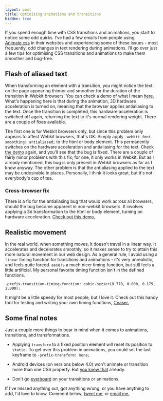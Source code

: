 ```yaml
---
layout: post
title: Optimising animations and transitions
hidden: true
---
```


If you spend enough time with CSS transitions and animations, you start to notice some odd quirks. I've had a few emails from people using [Animate.css](http://daneden.me/animate) in their websites and experiencing some of these issues - most frequently, odd changes in text rendering during animations. I'll go over just a few tips for optimising CSS transitions and animations to make them smoother and bug-free.

<!-- more -->

## Flash of aliased text


When transforming an element with a transition, you might notice the text on the page appearing thinner and smoother for the duration of the transition in Webkit browsers. You can check a demo of what I mean [here.](http://dabblet.com/gist/2157388) What's happening here is that during the animation, 3D hardware acceleration is turned on, meaning that the browser applies antialiasing to the text. Once the transition is completed, this hardware acceleration is switched off again, returning the text to it's normal rendering weight. There are a couple of fixes available.

The first one is for Webkit browsers only, but since this problem only appears to affect Webkit browsers, that's OK. Simply apply `-webkit-font-smoothing: antialiased;` to the html or body element. This permanently switches on the hardware acceleration and antialiasing for the text. Check [the demo](http://dabblet.com/gist/2157424) again, and you'll see that the bug is fixed. There are a couple of fairly minor problems with this fix; for one, it only works in Webkit. But as I already mentioned, this bug is only present in Webkit browsers as far as I know anyway. The other problem is that the antialiasing applied to the text may be undesirable in places. Personally, I think it looks great, but it's not everybody's cup of tea.



### Cross-browser fix


There is a fix for the antialiasing bug that would work across all browsers, should the bug become apparent in non-webkit browsers. It involves applying a 3d transformation to the html or body element, turning on hardware acceleration. [Check out this demo.](http://dabblet.com/gist/2157436)



## Realistic movement


In the real world, when something moves, it doesn't travel in a linear way. It accelerates and decelerates smoothly, so it makes sense to try to attain this more natural movement in our web design. As a general rule, I avoid using a `linear` timing function for transitions and animations - it's very unrealistic, and feels quite forced. `ease` is a much nicer timing function, but still feels a little artificial. My personal favorite timing function isn't in the defined functions.



    -prefix-transition-timing-function: cubic-bezier(0.770, 0.000, 0.175, 1.000);



It might be a little speedy for most people, but I love it. Check out this handy tool for testing and writing your own timing functions, [Ceaser.](http://matthewlein.com/ceaser/)



## Some final notes


Just a couple more things to bear in mind when it comes to animations, transitions, and transformations.





  * Applying `transform` to a fixed position element will reset its position to `static.` To get over this problem in animations, you could set the last keyframe to `-prefix-transform: none;`


  * Android devices (on versions below 4.0) won't animate or transition more than one CSS property. But [you knew that](http://daneden.me/2011/12/putting-up-with-androids-bullshit/) already.


  * Don't go [overboard](http://daneden.me/labs/lolimate) on your transitions or animations.



If I've missed anything out, got anything wrong, or you have anything to add, I'd love to know. Comment below, [tweet me](http://twitter.com/_dte), or [email me.](mailto:dan.eden@me.com)
